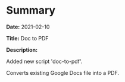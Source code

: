 # Summary

**Date:** 2021-02-10

**Title:** Doc to PDF

**Description:**

Added new script 'doc-to-pdf'.

Converts existing Google Docs file into a PDF.